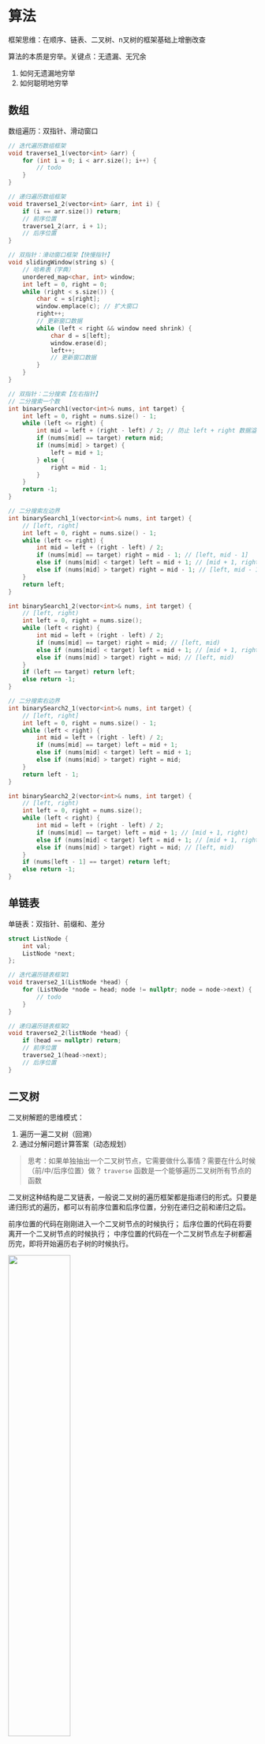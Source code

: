 # 算法

框架思维：在顺序、链表、二叉树、n叉树的框架基础上增删改查

算法的本质是穷举。关键点：无遗漏、无冗余
1. 如何无遗漏地穷举
2. 如何聪明地穷举

## 数组

数组遍历：双指针、滑动窗口

```cpp
// 迭代遍历数组框架
void traverse1_1(vector<int> &arr) {
    for (int i = 0; i < arr.size(); i++) {
        // todo
    }
}

// 递归遍历数组框架
void traverse1_2(vector<int> &arr, int i) {
    if (i == arr.size()) return;
    // 前序位置
    traverse1_2(arr, i + 1);
    // 后序位置
}

// 双指针：滑动窗口框架【快慢指针】
void slidingWindow(string s) {
    // 哈希表（字典）
    unordered_map<char, int> window;
    int left = 0, right = 0;
    while (right < s.size()) {
        char c = s[right];
        window.emplace(c); // 扩大窗口
        right++;
        // 更新窗口数据
        while (left < right && window need shrink) {
            char d = s[left];
            window.erase(d);
            left++;
            // 更新窗口数据
        }
    }
}

// 双指针：二分搜索【左右指针】
// 二分搜索一个数
int binarySearch1(vector<int>& nums, int target) {
    int left = 0, right = nums.size() - 1;
    while (left <= right) {
        int mid = left + (right - left) / 2; // 防止 left + right 数据溢出
        if (nums[mid] == target) return mid;
        if (nums[mid] > target) {
            left = mid + 1;
        } else {
            right = mid - 1;
        }
    }
    return -1;
}

// 二分搜索左边界
int binarySearch1_1(vector<int>& nums, int target) {
    // [left, right]
    int left = 0, right = nums.size() - 1;
    while (left <= right) {
        int mid = left + (right - left) / 2;
        if (nums[mid] == target) right = mid - 1; // [left, mid - 1]
        else if (nums[mid] < target) left = mid + 1; // [mid + 1, right]
        else if (nums[mid] > target) right = mid - 1; // [left, mid - 1]
    }
    return left;
}

int binarySearch1_2(vector<int>& nums, int target) {
    // [left, right)
    int left = 0, right = nums.size();
    while (left < right) {
        int mid = left + (right - left) / 2;
        if (nums[mid] == target) right = mid; // [left, mid)
        else if (nums[mid] < target) left = mid + 1; // [mid + 1, right)
        else if (nums[mid] > target) right = mid; // [left, mid)
    }
    if (left == target) return left;
    else return -1;
}

// 二分搜索右边界
int binarySearch2_1(vector<int>& nums, int target) {
    // [left, right]
    int left = 0, right = nums.size() - 1;
    while (left < right) {
        int mid = left + (right - left) / 2;
        if (nums[mid] == target) left = mid + 1;
        else if (nums[mid] < target) left = mid + 1;
        else if (nums[mid] > target) right = mid;
    }
    return left - 1;
}

int binarySearch2_2(vector<int>& nums, int target) {
    // [left, right)
    int left = 0, right = nums.size();
    while (left < right) {
        int mid = left + (right - left) / 2;
        if (nums[mid] == target) left = mid + 1; // [mid + 1, right)
        else if (nums[mid] < target) left = mid + 1; // [mid + 1, right)
        else if (nums[mid] > target) right = mid; // [left, mid)
    }
    if (nums[left - 1] == target) return left;
    else return -1;
}
```

## 单链表

单链表：双指针、前缀和、差分

```cpp
struct ListNode {
    int val;
    ListNode *next;
};

// 迭代遍历链表框架1
void traverse2_1(ListNode *head) {
    for (ListNode *node = head; node != nullptr; node = node->next) {
        // todo
    }
}

// 递归遍历链表框架2
void traverse2_2(listNode *head) {
    if (head == nullptr) return;
    // 前序位置
    traverse2_1(head->next);
    // 后序位置
}
```

## 二叉树

二叉树解题的思维模式：

1. 遍历一遍二叉树（回溯）
2. 通过分解问题计算答案（动态规划）

> 思考：如果单独抽出一个二叉树节点，它需要做什么事情？需要在什么时候（前/中/后序位置）做？
> `traverse` 函数是一个能够遍历二叉树所有节点的函数

二叉树这种结构是二叉链表，一般说二叉树的遍历框架都是指递归的形式。只要是递归形式的遍历，都可以有前序位置和后序位置，分别在递归之前和递归之后。

前序位置的代码在刚刚进入一个二叉树节点的时候执行；
后序位置的代码在将要离开一个二叉树节点的时候执行；
中序位置的代码在一个二叉树节点左子树都遍历完，即将开始遍历右子树的时候执行。

<img decoding="二叉树的前中后序三个位置" src="https://labuladong.gitee.io/algo/images/%e4%ba%8c%e5%8f%89%e6%a0%91%e6%94%b6%e5%ae%98/2.jpeg" width="50%">

二叉树的所有问题，就是在前中后序位置注入巧妙的代码逻辑，我们只需要单独思考每一个节点应该做什么，其他不需要管。抛给二叉树遍历框架，递归会在所有节点上做相同操作。

> 函数命名习惯：
> - 二叉树中用遍历思路解决问题时函数签名一般为 `void traverse()`，没有返回值，靠更新外部变量来计算结果。
> - 用分解问题思路解题时函数名根据该函数的功能而定，而且一般有返回值，返回值是子问题的计算结果。
> - 回溯：`void backtrack()`
> - 动态规划：带有返回值的 `dp` 函数

```cpp
struct TreeNode {
    int val;
    TreeNode *left;
    TreeNode *right;
};

// 二叉树遍历框架
void traverse3(TreeNode *root) {
    // 前序位置
    traverse3(root->left);
    // 中序位置
    traverse3(root->right);
    // 后序位置
}

// 计算二叉树最大深度
class Solution {
public:
    int depth = 0;
    int res = 0;

    int maxDepth(TreeNode *root) {
        traverse(root);
        return res;
    }

    int maxDepth2(TreeNode *root) { // 动态规划
        if (root == NULL) return 0;
        int res;
        int leftMax = maxDepth2(root->left);
        int rightMax = maxDepth2(root->right);
        res = max(leftMax, rightMax) + 1;
        return res;
    }

    void traverse(TreeNode *root) { // 回溯
        if (root == NULL) {
            res = max(res, depth);
            return;
        }
        depth++;
        traverse(root->left);
        traverse(root->right);
        depth--;
    }
}
```

#### 前序遍历

##### 快速排序

```cpp
void quickSort(int l, int r) {
    if (l >= r) return;

    int x = a[l + r >> 1];
    int i = l - 1, j = r + 1;
    while (i < j) {
        while (a[++i] < x);
        while (a[--j] > x);
        if (i < j) swap(a[i], a[j]);
    }
    quickSort(l, j);
    quickSort(j + 1, r);
}
```

#### 后序遍历

##### 归并排序

```cpp
void mergeSort(int l, int r) {
    if (l >= r) return;

    int mid = l + r >> 1;
    mergeSort(l, mid);
    mergeSort(mid + 1, r);

    int i = l, j = mid + 1, k = 0;
    while (i <= mid && j <= r) {
        if (a[i] <= a[j]) tmp[k++] = a[i++];
        else tmp[k++] = a[j++];
    }
    while (i <= mid) tmp[k++] = a[i++];
    while (j <= r) tmp[k++] = a[j++];
    for (int i = l, j = 0; i <= r; i++, j++) {
        a[i] = tmp[j];
    }
}
```


## n叉树

```cpp
class TreeNode_N {
    public:
        int val;
        vector<int> children;
};

// n叉树遍历框架
void traverse4(TreeNode_N *root) {
    for (TreeNode_N *child: root->children) {
        traverse4(child);
    }
}

class Solution_Dfs {
public:
    vector<vector<int> > res;
    vector<int> track;

    vector<vector<int> > permute(vector<int> &nums) {
        backtrack(nums);
        return res;
    }

    void backtrack(vector<int> &nums) {
        if (track.size() == nums.size()) {
            res.push_back(track);
            return;
        }
        for (int i = 0; i < nums.size(); i++) {
            // 查找 num[i] 是否被枚举 （!= 表示已被枚举，可以找到）
            if (find(track.begin(), track.end(), nums[i]) != track.end()) continue;
            track.push_back(nums[i]);
            backtrack(nums);
            track.pop_back();
        }
    }
}
```

### 回溯算法

回溯算法和 `DPS` 算法的轻微区别：回溯算法是在遍历「树枝」，`DFS` 算法是在遍历「节点」

解决一个回溯问题，实际上就是一个决策树的遍历过程，站在回溯树的一个节点上，只需要思考 3 个问题：
1. 路径：已经做出的选择
2. 选择列表：当前可以做的选择
3. 结束条件：到达决策树底层，无法再做选择的条件

```cpp
result = [];
def backtrack(路径，选择列表):
    if 满足结束条件:
        result.add(路径)
        return

    for 选择 in 选择列表:
        做选择
        backtrack(路径, 选择列表)
        撤销选择
```

**其核心就是 for 循环里面的递归，在递归调用之前「做选择」，在递归调用之后撤销选择。**

回溯算法实际上是个多叉树的遍历问题，关键就是在前序遍历和后序遍历的位置上做一些操作，算法框架如下：

```cpp
def backtrack(...) {
    for 选择 in 选择列表 {
        做选择
        backtrack(...);
        撤销选择
    }
}
```

写 `backtrack` 函数时，需要维护走过的「路径」和当前可以做的「选择列表」，当触发「结束条件」时，将「路径」记入结果集；

### 动态规划算法

**动态规划的一般形式是求最值，而求解动态规划的核心问题是穷举。**

穷举所有可行解是不容易的，需要列出 **正确的「状态转移方程」**，才能正确地穷举。而且需要判断算法是否 **具备「最优子结构」**，是否能够通过子问题的最值得到原问题的最值。另外，动态规划问题 **存在「重叠子问题」**，如果暴力穷举的话效率会很低，需要使用「备忘录」或者「DP table」来优化穷举过程，避免不必要的计算。

状态转移方程实际上是描述问题结构的数学形式。

#### 方法论

动态规划中每一个状态一定是由上一个状态推导出来的，这一点与贪心区别，贪心没有状态推导，而是从局部直接选最优的。

> **动态规划五部曲**
> 1.  $dp$ 数组（dp table）以及下标的含义
> 2. 递推公式
> 3. $dp$ 数组初始化
> 4. 遍历顺序
> 5. 举例推导 $dp$ 数组
>> 1 和 4 的作用越往后越体现重要性，4 的重要性在背包问题中尤为重要
>> 2 在 3 之前是因为有些情况，递推公式决定了 $dp$ 数组要如何初始化
>> 最好在写代码之前，手动模拟一遍 $dp$ 数组，看是否符合预期

##### dp debug 方法

打印 dp 数组日志，并查看与自己想模拟的 dp 值是否一致：
- 若 dp 值与自己模拟的结果一致，说明是 dp 五部曲中的 2、3、4 步骤出现问题
- 若 dp 值与自己模拟的结果不一致，说明是自己代码细节有问题

```cpp
// 自顶向下递归的动态规划
int dp(状态1, 状态2, ...) {
    for 选择 in 所有可能的选择 {
        // 此时的状态已经因为做了选择而改变
        result = 求最值(result, dp(状态1, 状态2, ...));
    }
    return result;
}

// 自底向上迭代的动态规划
// 初始化 base case
dp[0][0][...] = base case;
// 进行状态转移
for 状态1 in 状态1的所有取值 {
    for 状态2 in 状态2的所有取值 {
        for ...
            dp[状态1][状态2][...] = 求最值(选择1, 选择2, ...);
    }
}
```